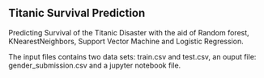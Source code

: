 ## Titanic Survival Prediction

Predicting Survival of the Titanic Disaster with the aid of Random forest, KNearestNeighbors, Support Vector Machine and Logistic Regression.

The input files contains two data sets: train.csv and test.csv, an ouput file: gender_submission.csv and a jupyter notebook file.
